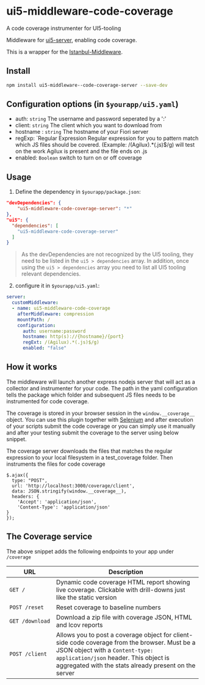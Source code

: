 # ui5-middleware-code-coverage
A code coverage instrumenter for UI5-tooling

Middleware for [ui5-server](https://github.com/SAP/ui5-server), enabling code coverage.

This is a wrapper for the [Istanbul-Middleware](https://www.npmjs.com/package/istanbul-middleware). 

## Install

```bash
npm install ui5-middleware--code-coverage-server --save-dev
```

## Configuration options (in `$yourapp/ui5.yaml`)

- auth: `string` 
  The username and password seperated by a ':'
- client: `string`
  The client which you want to download from
- hostname : `string`
  The hostname of your Fiori server
- regExp: `Regular Expression
  Regular expression for you to pattern match which JS files should be covered. (Example: /(Agilux).*(.js)$/g) will test on the work Agilux is present and the file ends on .js
- enabled: `Boolean`
  switch to turn on or off coverage
## Usage

1. Define the dependency in `$yourapp/package.json`:

```json
"devDependencies": {
    "ui5-middleware-code-coverage-server": "*"
},
"ui5": {
  "dependencies": [
    "ui5-middleware-code-coverage-server"
  ]
}
```

> As the devDependencies are not recognized by the UI5 tooling, they need to be listed in the `ui5 > dependencies` array. In addition, once using the `ui5 > dependencies` array you need to list all UI5 tooling relevant dependencies.

2. configure it in `$yourapp/ui5.yaml`:

```yaml
server:
  customMiddleware:
  - name: ui5-middleware-code-coverage
    afterMiddleware: compression
    mountPath: /
    configuration:
      auth: username:password
      hostname: http(s)://{hostname}/{port}
      regExt: /(Agilux).*(.js)$/g)
      enabled: "false"


```


## How it works
The middleware will launch another express nodejs server that will act as a collector and instrumenter for your code. The path in the yaml configuration tells the package which folder and subsequent JS files needs to be instrumented for code coverage. 

The coverage is stored in your browser session in the `window.__coverage__` object. You can use this plugin together with [Selenium](https://medium.com/@the1mills/front-end-javascript-test-coverage-with-istanbul-selenium-4b2be44e3e98) and after execution of your scripts submit the code coverage or you can simply use it manually and after your testing submit the coverage to the server using below snippet.

The coverage server downloads the files that matches the regular expression to your local filesystem in a test_coverage folder. Then instruments the files for code coverage

```
$.ajax({
  type: "POST",
  url: 'http://localhost:3000/coverage/client',
  data: JSON.stringify(window.__coverage__),
  headers: {
    'Accept': 'application/json',
    'Content-Type': 'application/json'
}
});
```

## The Coverage service
The above snippet adds the following endpoints to your app under `/coverage`

<table>
<thead>
    <tr>
        <th>URL</th>
        <th>Description</th>
    </tr>
</thead>
<tbody>
    <tr>
        <td><code>GET&nbsp;/</code></td>
        <td>
            Dynamic code coverage HTML report showing live coverage.
            Clickable  with drill-downs just like the static version
        </td>
    </tr>
    <tr>
        <td><code>POST&nbsp;/reset</code></td>
        <td>Reset coverage to baseline numbers</td>
    </tr>
    <tr>
        <td><code>GET&nbsp;/download</code></td>
        <td>Download a zip file with coverage JSON, HTML and lcov reports</td>
    </tr>
    <tr>
        <td><code>POST&nbsp;/client</code></td>
        <td>
            Allows you to post a coverage object for client-side code coverage from the browser.
            Must be a JSON object with a <code>Content-type: application/json</code> header.
            This object is aggregated with the stats already present on the server
        </td>
    </tr>
</tbody>
</table>
